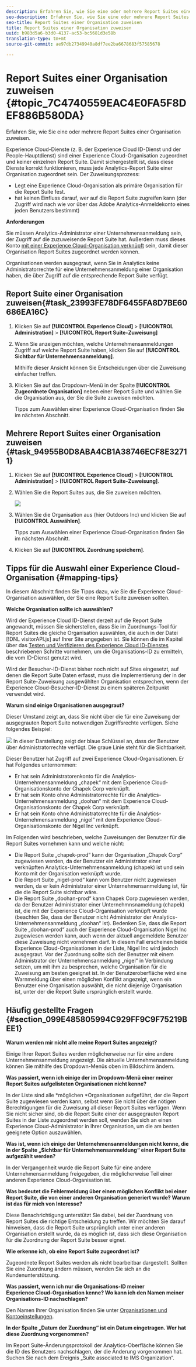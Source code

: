 ```yaml
---
description: Erfahren Sie, wie Sie eine oder mehrere Report Suites einer Organisation zuweisen.
seo-description: Erfahren Sie, wie Sie eine oder mehrere Report Suites einer Organisation zuweisen.
seo-title: Report Suites einer Organisation zuweisen
title: Report Suites einer Organisation zuweisen
uuid: b983d5a6-b3d0-4137-ac53-bc5681d3e58b
translation-type: tm+mt
source-git-commit: ae97db27349940a8df7ee2ba6678683f57585678

---
```



# Report Suites einer Organisation zuweisen {#topic_7C4740559EAC4E0FA5F8DEF886B580DA}

Erfahren Sie, wie Sie eine oder mehrere Report Suites einer Organisation zuweisen.

Experience Cloud-Dienste (z. B. der Experience Cloud ID-Dienst und der People-Hauptdienst) sind einer Experience Cloud-Organisation zugeordnet und keiner einzelnen Report Suite. Damit sichergestellt ist, dass diese Dienste korrekt funktionieren, muss jede Analytics-Report Suite einer Organisation zugeordnet sein. Der Zuweisungsprozess:

* Legt eine Experience Cloud-Organisation als primäre Organisation für die Report Suite fest.
* hat keinen Einfluss darauf, wer auf die Report Suite zugreifen kann (der Zugriff wird nach wie vor über das Adobe Analytics-Anmeldekonto eines jeden Benutzers bestimmt)

**Anforderungen**

Sie müssen Analytics-Administrator einer Unternehmensanmeldung sein, der Zugriff auf die zuzuweisende Report Suite hat. Außerdem muss dieses Konto [mit einer Experience Cloud-Organisation verknüpft](../admin-getting-started/organizations.md#topic_C31CB834F109465A82ED57FF0563B3F1) sein, damit dieser Organisation Report Suites zugeordnet werden können.

Organisationen werden ausgegraut, wenn Sie in Analytics keine Administratorrechte für eine Unternehmensanmeldung einer Organisation haben, die über Zugriff auf die entsprechende Report Suite verfügt.

## Report Suite einer Organisation zuweisen{#task_23993FE78DF6455FA8D7BE60686EA16C}

1. Klicken Sie auf **[!UICONTROL Experience Cloud]** &gt; **[!UICONTROL Administration]** &gt; **[!UICONTROL Report Suite-Zuweisung]**

1. Wenn Sie anzeigen möchten, welche Unternehmensanmeldungen Zugriff auf welche Report Suite haben, klicken Sie auf **[!UICONTROL Sichtbar für Unternehmensanmeldung]**.

   Mithilfe dieser Ansicht können Sie Entscheidungen über die Zuweisung einfacher treffen.

1. Klicken Sie auf das Dropdown-Menü in der Spalte **[!UICONTROL Zugeordnete Organisation]** neben einer Report Suite und wählen Sie die Organisation aus, der Sie die Suite zuweisen möchten.

   Tipps zum Auswählen einer Experience Cloud-Organisation finden Sie im nächsten Abschnitt.

## Mehrere Report Suites einer Organisation zuweisen {#task_94955B0D8ABA4CB1A38746ECF8E32711}

1. Klicken Sie auf **[!UICONTROL Experience Cloud]** &gt; **[!UICONTROL Administration]** &gt; **[!UICONTROL Report Suite-Zuweisung]**.

1. Wählen Sie die Report Suites aus, die Sie zuweisen möchten.

   ![](assets/rs-mapping-multiple.png)

1. Wählen Sie die Organisation aus (hier Outdoors Inc) und klicken Sie auf **[!UICONTROL Auswählen]**.

   Tipps zum Auswählen einer Experience Cloud-Organisation finden Sie im nächsten Abschnitt.

1. Klicken Sie auf **[!UICONTROL Zuordnung speichern]**.

## Tipps für die Auswahl einer Experience Cloud-Organisation {#mapping-tips}

In diesem Abschnitt finden Sie Tipps dazu, wie Sie die Experience Cloud-Organisation auswählen, der Sie eine Report Suite zuweisen sollten.

**Welche Organisation sollte ich auswählen?**

Wird der Experience Cloud ID-Dienst derzeit auf die Report Suite angewandt, müssen Sie sicherstellen, dass Sie im Zuordnungs-Tool für Report Suites die gleiche Organisation auswählen, die auch in der Datei [!DNL visitorAPI.js] auf Ihrer Site angegeben ist. Sie können die im Kapitel über das [Testen und Verifizieren des Experience Cloud ID-Dienstes](https://docs.adobe.com/content/help/en/id-service/using/implementation-guides/test-verify.html) beschriebenen Schritte vornehmen, um die Organisations-ID zu ermitteln, die vom ID-Dienst genutzt wird.

Wird der Besucher-ID-Dienst bisher noch nicht auf Sites eingesetzt, auf denen die Report Suite Daten erfasst, muss die Implementierung der in der Report Suite-Zuweisung ausgewählten Organisation entsprechen, wenn der Experience Cloud-Besucher-ID-Dienst zu einem späteren Zeitpunkt verwendet wird.

**Warum sind einige Organisationen ausgegraut?**

Dieser Umstand zeigt an, dass Sie nicht über die für eine Zuweisung der ausgegrauten Report Suite notwendigen Zugriffsrechte verfügen. Siehe folgendes Beispiel:

![](assets/rs-mapping.png) In dieser Darstellung zeigt der blaue Schlüssel an, dass der Benutzer über Administratorrechte verfügt. Die graue Linie steht für die Sichtbarkeit.

Dieser Benutzer hat Zugriff auf zwei Experience Cloud-Organisationen. Er hat Folgendes unternommen:

* Er hat sein Administratorenkonto für die Analytics-Unternehmensanmeldung „chapek“ mit dem Experience Cloud-Organisationskonto der Chapek Corp verknüpft.
* Er hat sein Konto ohne Administratorrechte für die Analytics-Unternehmensanmeldung „doohan“ mit dem Experience Cloud-Organisationskonto der Chapek Corp verknüpft.
* Er hat sein Konto ohne Administratorrechte für die Analytics-Unternehmensanmeldung „nigel“ mit dem Experience Cloud-Organisationskonto der Nigel Inc verknüpft.

Im Folgenden wird beschrieben, welche Zuweisungen der Benutzer für die Report Suites vornehmen kann und welche nicht:

* Die Report Suite „chapek-prod“ kann der Organisation „Chapek Corp“ zugewiesen werden, da der Benutzer ein Administrator einer verknüpften Analytics-Unternehmensanmeldung (chapek) ist und sein Konto mit der Organisation verknüpft wurde.
* Die Report Suite „nigel-prod“ kann vom Benutzer nicht zugewiesen werden, da er kein Administrator einer Unternehmensanmeldung ist, für die die Report Suite sichtbar wäre.
* Die Report Suite „doohan-prod“ kann Chapek Corp zugewiesen werden, da der Benutzer Administrator einer Unternehmnsnameldung (chapek) ist, die mit der Experience Cloud-Organisation verknüpft wurde (beachten Sie, dass der Benutzer nicht Administrator der Analytics-Unternehmensanmeldung „doohan“ ist). Bedenken Sie, dass die Report Suite „doohan-prod“ auch der Experience Cloud-Organisation Nigel Inc zugewiesen werden kann, auch wenn der aktuell angemeldete Benutzer diese Zuweisung nicht vornehmen darf. In diesem Fall erscheinen beide Experience Cloud-Organisationen in der Liste, Nigel Inc wird jedoch ausgegraut. Vor der Zuordnung sollte sich der Benutzer mit einem Administrator der Unternehmensanmeldung „nigel“ in Verbindung setzen, um mit ihm zu besprechen, welche Organisation für die Zuweisung am besten geeignet ist. In der Benutzeroberfläche wird eine Warnmeldung über einen möglichen Konflikt angezeigt, wenn ein Benutzer eine Organisation auswählt, die nicht diejenige Organisation ist, unter der die Report Suite ursprünglich erstellt wurde.

## Häufig gestellte Fragen {#section_099E485805994C929FF9C9F75219BEE1}

**Warum werden mir nicht alle meine Report Suites angezeigt?**

Einige Ihrer Report Suites werden möglicherweise nur für eine andere Unternehmensanmeldung angezeigt. Die aktuelle Unternehmensanmeldung können Sie mithilfe des Dropdown-Menüs oben im Bildschirm ändern.

**Was passiert, wenn ich einige der im Dropdown-Menü einer meiner Report Suites aufgelisteten Organisationen nicht kenne?**

In der Liste sind alle *möglichen *Organisationen aufgeführt, der die Report Suite zugewiesen werden kann, selbst wenn Sie nicht über die nötigen Berechtigungen für die Zuweisung all dieser Report Suites verfügen. Wenn Sie nicht sicher sind, ob die Report Suite einer der ausgegrauten Report Suites in der Liste zugeordnet werden soll, wenden Sie sich an einen Experience Cloud-Administrator in Ihrer Organisation, um die am besten geeignete Option auszuwählen.

**Was ist, wenn ich einige der Unternehmensanmeldungen nicht kenne, die in der Spalte „Sichtbar für Unternehmensanmeldung“ einer Report Suite aufgezählt werden?**

In der Vergangenheit wurde die Report Suite für eine andere Unternehmensanmeldung freigegeben, die möglicherweise Teil einer anderen Experience Cloud-Organisation ist.

**Was bedeutet die Fehlermeldung über einen möglichen Konflikt bei einer Report Suite, die von einer anderen Organisation generiert wurde? Warum ist das für mich von Interesse?**

Diese Benachrichtigung unterstützt Sie dabei, bei der Zuordnung von Report Suites die richtige Entscheidung zu treffen. Wir möchten Sie darauf hinweisen, dass die Report Suite ursprünglich unter einer anderen Organisation erstellt wurde, da es möglich ist, dass sich diese Organisation für die Zuordnung der Report Suite besser eignet.

**Wie erkenne ich, ob eine Report Suite zugeordnet ist?**

Zugeordnete Report Suites werden als nicht bearbeitbar dargestellt. Sollten Sie eine Zuordnung ändern müssen, wenden Sie sich an die Kundenunterstützung.

**Was passiert, wenn ich nur die Organisations-ID meiner Experience Cloud-Organisation kenne? Wo kann ich den Namen meiner Organisations-ID nachschlagen?**

Den Namen Ihrer Organisation finden Sie unter [Organisationen und Kontoeinstellungen](https://docs.adobe.com/content/help/en/core-services/interface/manage-users-and-products/organizations.html).

**In der Spalte „Datum der Zuordnung“ ist ein Datum eingetragen. Wer hat diese Zuordnung vorgenommen?**

Im Report Suite-Änderungsprotokoll der Analytics-Oberfläche können Sie die ID des Benutzers nachschlagen, der die Änderung vorgenommen hat. Suchen Sie nach dem Ereignis „Suite associated to IMS Organization“.
